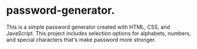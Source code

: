 # password-generator.
This is a simple password generator created with HTML, CSS, and JavaScript. This project includes selection options for alphabets, numbers, and special characters that's make password more stronger.
